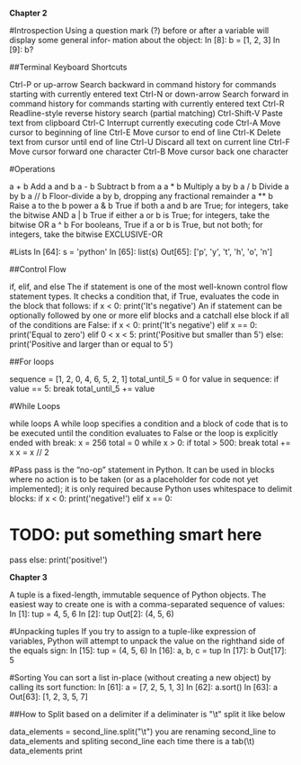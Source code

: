 
**Chapter 2**

#Introspection
Using a question mark (?) before or after a variable will display some general infor‐
mation about the object:
In [8]: b = [1, 2, 3]
In [9]: b?


##Terminal Keyboard Shortcuts

Ctrl-P or up-arrow Search backward in command history for commands starting with currently entered text
Ctrl-N or down-arrow Search forward in command history for commands starting with currently entered text
Ctrl-R Readline-style reverse history search (partial matching)
Ctrl-Shift-V Paste text from clipboard
Ctrl-C Interrupt currently executing code
Ctrl-A Move cursor to beginning of line
Ctrl-E Move cursor to end of line
Ctrl-K Delete text from cursor until end of line
Ctrl-U Discard all text on current line
Ctrl-F Move cursor forward one character
Ctrl-B Move cursor back one character

#Operations

a + b Add a and b
a - b Subtract b from a
a * b Multiply a by b
a / b Divide a by b
a // b Floor-divide a by b, dropping any fractional remainder
a ** b Raise a to the b power
a & b True if both a and b are True; for integers, take the bitwise AND
a | b True if either a or b is True; for integers, take the bitwise OR
a ^ b For booleans, True if a or b is True, but not both; for integers, take the bitwise EXCLUSIVE-OR

#Lists
In [64]: s = 'python'
In [65]: list(s)
Out[65]: ['p', 'y', 't', 'h', 'o', 'n']


##Control Flow

if, elif, and else
The if statement is one of the most well-known control flow statement types. It
checks a condition that, if True, evaluates the code in the block that follows:
if x < 0:
 print('It's negative')
An if statement can be optionally followed by one or more elif blocks and a catchall else block if all of the conditions are False:
if x < 0:
 print('It's negative')
elif x == 0:
 print('Equal to zero')
elif 0 < x < 5:
 print('Positive but smaller than 5')
else:
 print('Positive and larger than or equal to 5')
 
 ##For loops
 
 sequence = [1, 2, 0, 4, 6, 5, 2, 1]
total_until_5 = 0
for value in sequence:
 if value == 5:
 break
 total_until_5 += value
 
 #While Loops
 
 while loops
A while loop specifies a condition and a block of code that is to be executed until the
condition evaluates to False or the loop is explicitly ended with break:
x = 256
total = 0
while x > 0:
 if total > 500:
 break
 total += x
 x = x // 2
 
 #Pass
 pass is the “no-op” statement in Python. It can be used in blocks where no action is to
be taken (or as a placeholder for code not yet implemented); it is only required
because Python uses whitespace to delimit blocks:
if x < 0:
 print('negative!')
elif x == 0:
 # TODO: put something smart here
 pass
else:
 print('positive!')

**Chapter 3**
 
 A tuple is a fixed-length, immutable sequence of Python objects. The easiest way to
create one is with a comma-separated sequence of values:
In [1]: tup = 4, 5, 6
In [2]: tup
Out[2]: (4, 5, 6)

#Unpacking tuples
If you try to assign to a tuple-like expression of variables, Python will attempt to
unpack the value on the righthand side of the equals sign:
In [15]: tup = (4, 5, 6)
In [16]: a, b, c = tup
In [17]: b
Out[17]: 5

#Sorting
You can sort a list in-place (without creating a new object) by calling its sort
function:
In [61]: a = [7, 2, 5, 1, 3]
In [62]: a.sort()
In [63]: a
Out[63]: [1, 2, 3, 5, 7]

 ##How to Split based on a delimiter
 if a deliminater is "\t" split it like below
 
 data_elements = second_line.split("\t")  you are renaming second_line to data_elements and spliting second_line each time there is a tab(\t)
 data_elements                             print
